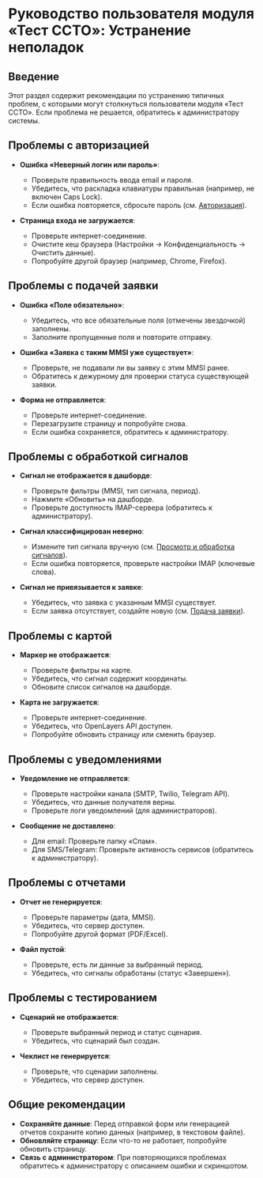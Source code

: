 # Руководство пользователя модуля «Тест ССТО»: Устранение неполадок

## Введение
Этот раздел содержит рекомендации по устранению типичных проблем, с которыми могут столкнуться пользователи модуля «Тест ССТО». Если проблема не решается, обратитесь к администратору системы.

## Проблемы с авторизацией
- **Ошибка «Неверный логин или пароль»**:
  - Проверьте правильность ввода email и пароля.
  - Убедитесь, что раскладка клавиатуры правильная (например, не включен Caps Lock).
  - Если ошибка повторяется, сбросьте пароль (см. [Авторизация](#авторизация)).

- **Страница входа не загружается**:
  - Проверьте интернет-соединение.
  - Очистите кеш браузера (Настройки → Конфиденциальность → Очистить данные).
  - Попробуйте другой браузер (например, Chrome, Firefox).

## Проблемы с подачей заявки
- **Ошибка «Поле обязательно»**:
  - Убедитесь, что все обязательные поля (отмечены звездочкой) заполнены.
  - Заполните пропущенные поля и повторите отправку.

- **Ошибка «Заявка с таким MMSI уже существует»**:
  - Проверьте, не подавали ли вы заявку с этим MMSI ранее.
  - Обратитесь к дежурному для проверки статуса существующей заявки.

- **Форма не отправляется**:
  - Проверьте интернет-соединение.
  - Перезагрузите страницу и попробуйте снова.
  - Если ошибка сохраняется, обратитесь к администратору.

## Проблемы с обработкой сигналов
- **Сигнал не отображается в дашборде**:
  - Проверьте фильтры (MMSI, тип сигнала, период).
  - Нажмите «Обновить» на дашборде.
  - Проверьте доступность IMAP-сервера (обратитесь к администратору).

- **Сигнал классифицирован неверно**:
  - Измените тип сигнала вручную (см. [Просмотр и обработка сигналов](#просмотр-и-обработка-сигналов)).
  - Если ошибка повторяется, проверьте настройки IMAP (ключевые слова).

- **Сигнал не привязывается к заявке**:
  - Убедитесь, что заявка с указанным MMSI существует.
  - Если заявка отсутствует, создайте новую (см. [Подача заявки](#подача-заявки-на-тестирование)).

## Проблемы с картой
- **Маркер не отображается**:
  - Проверьте фильтры на карте.
  - Убедитесь, что сигнал содержит координаты.
  - Обновите список сигналов на дашборде.

- **Карта не загружается**:
  - Проверьте интернет-соединение.
  - Убедитесь, что OpenLayers API доступен.
  - Попробуйте обновить страницу или сменить браузер.

## Проблемы с уведомлениями
- **Уведомление не отправляется**:
  - Проверьте настройки канала (SMTP, Twilio, Telegram API).
  - Убедитесь, что данные получателя верны.
  - Проверьте логи уведомлений (для администраторов).

- **Сообщение не доставлено**:
  - Для email: Проверьте папку «Спам».
  - Для SMS/Telegram: Проверьте активность сервисов (обратитесь к администратору).

## Проблемы с отчетами
- **Отчет не генерируется**:
  - Проверьте параметры (дата, MMSI).
  - Убедитесь, что сервер доступен.
  - Попробуйте другой формат (PDF/Excel).

- **Файл пустой**:
  - Проверьте, есть ли данные за выбранный период.
  - Убедитесь, что сигналы обработаны (статус «Завершен»).

## Проблемы с тестированием
- **Сценарий не отображается**:
  - Проверьте выбранный период и статус сценария.
  - Убедитесь, что сценарий был создан.

- **Чеклист не генерируется**:
  - Проверьте, что сценарии заполнены.
  - Убедитесь, что сервер доступен.

## Общие рекомендации
- **Сохраняйте данные**: Перед отправкой форм или генерацией отчетов сохраните копию данных (например, в текстовом файле).
- **Обновляйте страницу**: Если что-то не работает, попробуйте обновить страницу.
- **Связь с администратором**: При повторяющихся проблемах обратитесь к администратору с описанием ошибки и скриншотом.
